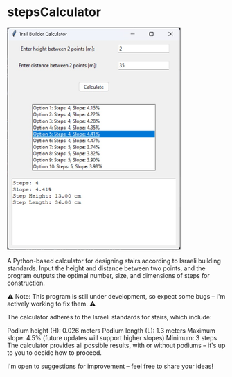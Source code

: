 # stepsCalculator

<img src="Untitled.jpg" alt="Stair Calculator Screenshot" width="400">


A Python-based calculator for designing stairs according to Israeli building standards. Input the height and distance between two points, and the program outputs the optimal number, size, and dimensions of steps for construction.

⚠ Note: This program is still under development, so expect some bugs – I'm actively working to fix them. ⚠

The calculator adheres to the Israeli standards for stairs, which include:

Podium height (H): 0.026 meters
Podium length (L): 1.3 meters
Maximum slope: 4.5% (future updates will support higher slopes)
Minimum: 3 steps
The calculator provides all possible results, with or without podiums – it's up to you to decide how to proceed.

I'm open to suggestions for improvement – feel free to share your ideas!
